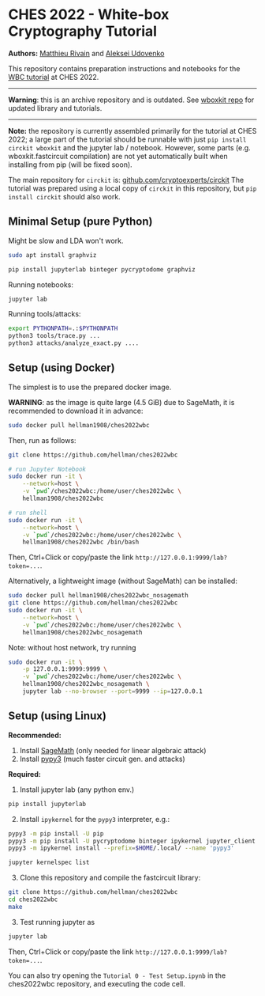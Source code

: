 # CHES 2022 - White-box Cryptography Tutorial

**Authors:** [Matthieu Rivain](https://www.matthieurivain.com/) and [Aleksei Udovenko](https://affine.group)

This repository contains preparation instructions and notebooks for the [WBC tutorial](https://ches.iacr.org/2022/affiliated.php) at CHES 2022.

---

**Warning**: this is an archive repository and is outdated. See [wboxkit repo](https://github.com/hellman/wboxkit) for updated library and tutorials.

---

**Note:** the repository is currently assembled primarily for the tutorial at CHES 2022; a large part of the tutorial should be runnable with just `pip install circkit wboxkit` and the jupyter lab / notebook. However, some parts (e.g. wboxkit.fastcircuit compilation) are not yet automatically built when installing from pip (will be fixed soon).

The main repository for `circkit` is: [github.com/cryptoexperts/circkit](https://github.com/cryptoexperts/circkit)
The tutorial was prepared using a local copy of `circkit` in this repository, but `pip install circkit` should also work.


## Minimal Setup (pure Python)

Might be slow and LDA won't work.

```bash
sudo apt install graphviz

pip install jupyterlab binteger pycryptodome graphviz
```

Running notebooks:

```sh
jupyter lab
```

Running tools/attacks:

```sh
export PYTHONPATH=.:$PYTHONPATH
python3 tools/trace.py ...
python3 attacks/analyze_exact.py ....
```


## Setup (using Docker)

The simplest is to use the prepared docker image.

**WARNING**: as the image is quite large (4.5 GiB) due to SageMath, it is recommended to download it in advance:

```bash
sudo docker pull hellman1908/ches2022wbc
```
Then, run as follows:
```bash
git clone https://github.com/hellman/ches2022wbc

# run Jupyter Notebook
sudo docker run -it \
	--network=host \
	-v `pwd`/ches2022wbc:/home/user/ches2022wbc \
	hellman1908/ches2022wbc

# run shell
sudo docker run -it \
	--network=host \
	-v `pwd`/ches2022wbc:/home/user/ches2022wbc \
	hellman1908/ches2022wbc /bin/bash
```

Then, Ctrl+Click or copy/paste the link `http://127.0.0.1:9999/lab?token=...`.

Alternatively, a lightweight image (without SageMath) can be installed:
```bash
sudo docker pull hellman1908/ches2022wbc_nosagemath
git clone https://github.com/hellman/ches2022wbc
sudo docker run -it \
	--network=host \
	-v `pwd`/ches2022wbc:/home/user/ches2022wbc \
	hellman1908/ches2022wbc_nosagemath
```

Note: without host network, try running
```bash
sudo docker run -it \
	-p 127.0.0.1:9999:9999 \
	-v `pwd`/ches2022wbc:/home/user/ches2022wbc \
	hellman1908/ches2022wbc_nosagemath \
	jupyter lab --no-browser --port=9999 --ip=127.0.0.1
```


## Setup (using Linux)

**Recommended:**

1. Install [SageMath](https://doc.sagemath.org/html/en/installation/index.html) (only needed for linear algebraic attack)
2. Install [pypy3](https://www.pypy.org/download.html) (much faster circuit gen. and attacks)

**Required:**

1. Install jupyter lab (any python env.)
```bash
pip install jupyterlab
```
2. Install `ipykernel` for the `pypy3` interpreter, e.g.:
```bash
pypy3 -m pip install -U pip
pypy3 -m pip install -U pycryptodome binteger ipykernel jupyter_client
pypy3 -m ipykernel install --prefix=$HOME/.local/ --name 'pypy3'

jupyter kernelspec list
```
3. Clone this repository and compile the fastcircuit library:
```bash
git clone https://github.com/hellman/ches2022wbc
cd ches2022wbc
make
````
3. Test running jupyter as
```bash
jupyter lab
```
Then, Ctrl+Click or copy/paste the link `http://127.0.0.1:9999/lab?token=...`.

You can also try opening the `Tutorial 0 - Test Setup.ipynb` in the ches2022wbc repository, and executing the code cell.
